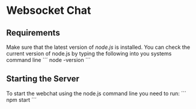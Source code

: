  # Websocket Chat

 ## Requirements
 Make sure that the latest version of *node.js* is installed.
 You can check the current version of node.js by typing the following into you systems command line
 ´´´
 node -version
 ´´´
 
 ## Starting the Server
 To start the webchat using the node.js command line you need to run:
 ´´´
 npm start
 ´´´
